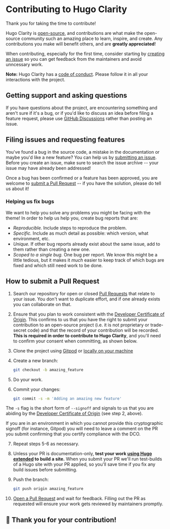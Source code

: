 # Contributing to Hugo Clarity

Thank you for taking the time to contribute!

Hugo Clarity is 
[open-source](https://github.com/chipzoller/hugo-clarity/blob/master/LICENSE.md),
and contributions are what make the open-source community such an amazing place
to learn, inspire, and create. Any contributions you make will benefit others,
and are **greatly appreciated**!

When contributing, especially for the first time, consider starting by
[creating an issue](https://github.com/chipzoller/hugo-clarity/issues/new) so
you can get feedback from the maintainers and avoid unncessary work.

**Note:** Hugo Clarity has a [code of conduct](CODE_OF_CONDUCT.md).
Please follow it in all your interactions with the project.

## Getting support and asking questions

If you have questions about the project, are encountering something and aren't
sure if it's a bug, or if you'd like to discuss an idea before filing a feature
request, please use 
[GitHub Discussions](https://github.com/chipzoller/hugo-clarity/discussions)
rather than posting an issue.

## Filing issues and requesting features

You've found a bug in the source code, a mistake in the documentation or maybe
you'd like a new feature? You can help us by
[submitting an issue](https://github.com/chipzoller/hugo-clarity/issues).
Before you create an issue, make sure to search the issue archive -- your issue
may have already been addressed!

Once a bug has been confirmed or a feature has been approved, you are welcome
to [submit a Pull Request](#submit-a-pull-request) -- if you have the solution,
please do tell us about it!

### Helping us fix bugs

We want to help you solve any problems you might be facing with the theme! In
order to help us help you, create bug reports that are:

- _Reproducible._ Include steps to reproduce the problem.
- _Specific._ Include as much detail as possible: which version, what
  environment, etc.
- _Unique._ If other bug reports already exist about the same issue, add to
  them rather than creating a new one.
- _Scoped to a single bug._ One bug per report. We know this might be a little
  tedious, but it makes it *much* easier to keep track of which bugs are fixed
  and which still need work to be done.

## How to submit a Pull Request

1. Search our repository for open or closed
   [Pull Requests](https://github.com/chipzoller/hugo-clarity/pulls) that
   relate to your issue. You don't want to duplicate effort, and if one already
   exists you can collaborate on that.

2. Ensure that you plan to work consistent with the
   [Developer Certificate of Origin](https://developercertificate.org/). This
   confirms to us that you have the right to submit your contribution to an
   open-source project (i.e. it is not proprietary or trade-secret code) and
   that the record of your contribution will be recorded. **This is required
   in order to contribute to Hugo Clarity**, and you'll need to confirm your
   consent when committing, as shown below.

3. Clone the project using [Gitpod](https://github.com/chipzoller/hugo-clarity#option-1a-development-in-the-browser)
   or [locally on your machine](https://github.com/chipzoller/hugo-clarity#option-1b-development-on-your-machine)

4. Create a new branch:

   ```sh
   git checkout -b amazing_feature
   ```

5. Do your work.

6. Commit your changes:

   ```sh
   git commit -s -m 'Adding an amazing new feature'
   ```

  The `-s` flag is the short form of `--signoff` and signals to us that you are
  abiding by the [Developer Certificate of Origin](https://developercertificate.org/) (see step 2, above).

  If you are in an environment in which you cannot provide this cryptographic
  signoff (for instance, Gitpod) you will need to leave a comment on the PR you
  submit confirming that you certify compliance with the DCO.

7. Repeat steps 5-6 as necessary.

8. Unless your PR is documentation-only, **test your work 
   [using Hugo extended](https://github.com/chipzoller/hugo-clarity#prerequisites)
   to build a site.** When you submit your PR we'll run test-builds of a Hugo
   site with your PR applied, so you'll save time if you fix any build issues
   before submitting.

9. Push the branch:

   ```sh
   git push origin amazing_feature
   ```

10. [Open a Pull Request](https://github.com/chipzoller/hugo-clarity/compare?expand=1)
   and wait for feedback. Filling out the PR as requested will ensure your work
   gets reviewed by maintainers promptly.

## 🎉 **Thank you for your contribution!**
